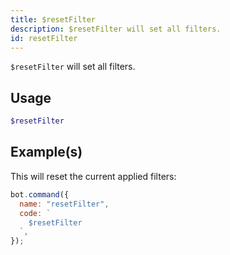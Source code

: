 ```yaml
---
title: $resetFilter
description: $resetFilter will set all filters.
id: resetFilter
---
```


`$resetFilter` will set all filters.

## Usage

```php
$resetFilter
```

## Example(s)

This will reset the current applied filters:

```javascript
bot.command({
  name: "resetFilter",
  code: `
    $resetFilter
  `,
});
```
